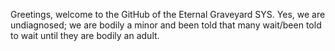 Greetings, welcome to the GitHub of the Eternal Graveyard SYS.
Yes, we are undiagnosed; we are bodily a minor and been told that many wait/been told to wait until they are bodily an adult.
